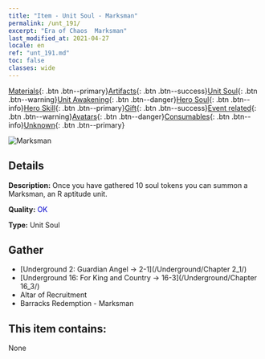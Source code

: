 ```yaml
---
title: "Item - Unit Soul - Marksman"
permalink: /unt_191/
excerpt: "Era of Chaos  Marksman"
last_modified_at: 2021-04-27
locale: en
ref: "unt_191.md"
toc: false
classes: wide
---
```

 [Materials](/Items/){: .btn .btn--primary}[Artifacts](/Items/Artifacts/){: .btn .btn--success}[Unit Soul](/Items/UnitSoul/){: .btn .btn--warning}[Unit Awakening](/Items/UnitAwakening/){: .btn .btn--danger}[Hero Soul](/Items/HeroSoul/){: .btn .btn--info}[Hero Skill](/Items/HeroSkill/){: .btn .btn--primary}[Gift](/Items/Gift/){: .btn .btn--success}[Event related](/Items/Events/){: .btn .btn--warning}[Avatars](/Items/Avatars/){: .btn .btn--danger}[Consumables](/Items/Consumables/){: .btn .btn--info}[Unknown](/Items/Unknown/){: .btn .btn--primary}

 ![Marksman](/images/u/ti_nushou.jpg)

## Details
 **Description:** Once you have gathered 10 soul tokens you can summon a Marksman, an R aptitude unit.

 **Quality:** <span style="color: #0000CD">OK</span>

 **Type:** Unit Soul

## Gather

*    [Underground 2: Guardian Angel -> 2-1](/Underground/Chapter 2_1/) 
*    [Underground 16: For King and Country -> 16-3](/Underground/Chapter 16_3/) 
*    Altar of Recruitment 
*    Barracks Redemption - Marksman 

## This item contains:

  None

